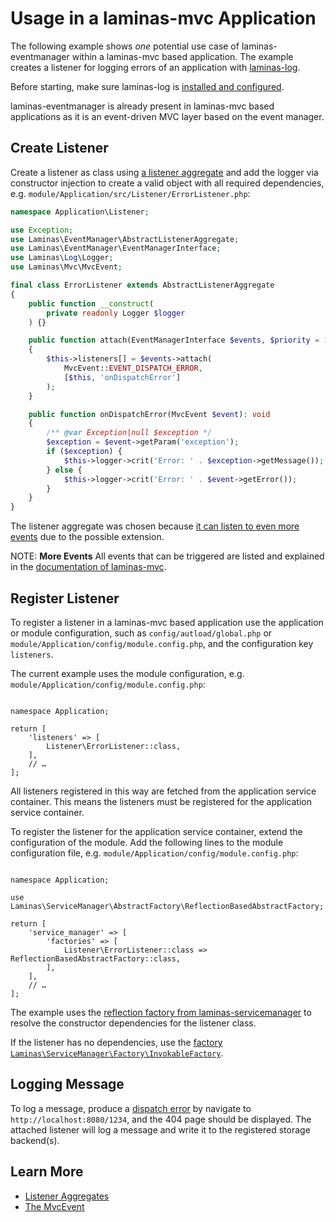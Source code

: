 # Usage in a laminas-mvc Application

The following example shows _one_ potential use case of laminas-eventmanager within
a laminas-mvc based application.
The example creates a listener for logging errors of an application with [laminas-log](https://docs.laminas.dev/laminas-log/).

Before starting, make sure laminas-log is [installed and configured](https://docs.laminas.dev/laminas-log/installation/).

laminas-eventmanager is already present in laminas-mvc based applications as it is an event-driven MVC layer based on the event manager.

## Create Listener

Create a listener as class using [a listener aggregate](../aggregates.md) and add the logger via constructor injection to create a valid object with all required dependencies, e.g. `module/Application/src/Listener/ErrorListener.php`:

```php
namespace Application\Listener;

use Exception;
use Laminas\EventManager\AbstractListenerAggregate;
use Laminas\EventManager\EventManagerInterface;
use Laminas\Log\Logger;
use Laminas\Mvc\MvcEvent;

final class ErrorListener extends AbstractListenerAggregate
{
    public function __construct(
        private readonly Logger $logger
    ) {}

    public function attach(EventManagerInterface $events, $priority = 1): void
    {
        $this->listeners[] = $events->attach(
            MvcEvent::EVENT_DISPATCH_ERROR,
            [$this, 'onDispatchError']
        );
    }

    public function onDispatchError(MvcEvent $event): void
    {
        /** @var Exception|null $exception */
        $exception = $event->getParam('exception');
        if ($exception) {
            $this->logger->crit('Error: ' . $exception->getMessage());
        } else {
            $this->logger->crit('Error: ' . $event->getError());
        }
    }
}
```

The listener aggregate was chosen because [it can listen to even more events](../aggregates.md#recommendations) due to the possible extension.

NOTE: **More Events**
All events that can be triggered are listed and explained in the [documentation of laminas-mvc](https://docs.laminas.dev/laminas-mvc/mvc-event/).

## Register Listener

To register a listener in a laminas-mvc based application use the application or module configuration, such as `config/autload/global.php` or `module/Application/config/module.config.php`, and the configuration key `listeners`.

The current example uses the module configuration, e.g. `module/Application/config/module.config.php`:

<pre class="language-php" data-line="4-6"><code>
namespace Application;

return [
    'listeners' => [
        Listener\ErrorListener::class,
    ],
    // …
];
</code></pre>

All listeners registered in this way are fetched from the application service container.
This means the listeners must be registered for the application service container.

To register the listener for the application service container, extend the configuration of the module.
Add the following lines to the module configuration file, e.g. `module/Application/config/module.config.php`:

<pre class="language-php" data-line="3,8"><code>
namespace Application;

use Laminas\ServiceManager\AbstractFactory\ReflectionBasedAbstractFactory;

return [
    'service_manager' => [
        'factories' => [
            Listener\ErrorListener::class => ReflectionBasedAbstractFactory::class,
        ],
    ],
    // …
];
</code></pre>

The example uses the [reflection factory from laminas-servicemanager](https://docs.laminas.dev/laminas-servicemanager/reflection-abstract-factory/) to resolve the constructor dependencies for the listener class.

If the listener has no dependencies, use the [factory `Laminas\ServiceManager\Factory\InvokableFactory`](https://docs.laminas.dev/laminas-servicemanager/configuring-the-service-manager/#factories).

## Logging Message

To log a message, produce a [dispatch error](https://docs.laminas.dev/laminas-mvc/mvc-event/#mvceventevent_dispatch_error-dispatcherror) by navigate to `http://localhost:8080/1234`, and the 404 page should be displayed.
The attached listener will log a message and write it to the registered storage backend(s).

## Learn More

- [Listener Aggregates](../aggregates.md)
- [The MvcEvent](https://docs.laminas.dev/laminas-mvc/mvc-event/)

